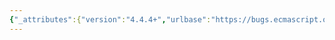 ```yaml
---
{"_attributes":{"version":"4.4.4+","urlbase":"https://bugs.ecmascript.org/","maintainer":"dherman@mozilla.com"},"bug":{"bug_id":733,"creation_ts":"2012-10-05 17:44:00 -0700","short_desc":"15.1.2.3: \"string\" -> \"inputString\"?","delta_ts":"2013-08-23 08:22:05 -0700","product":"Draft for 6th Edition","component":"editorial issue","version":"Rev 10: September 27, 2012 Draft","rep_platform":"All","op_sys":"All","bug_status":"RESOLVED","resolution":"FIXED","priority":"Normal","bug_severity":"normal","everconfirmed":true,"reporter":{"uid":"jmdyck","name":"Michael Dyck"},"assigned_to":{"uid":"allen","name":"Allen Wirfs-Brock"},"long_desc":[{"commentid":1863,"comment_count":0,"who":{"uid":"jmdyck","name":"Michael Dyck"},"bug_when":"2012-10-05 17:44:59 -0700","thetext":"In 15.1.2.3 \"parseFloat (string)\",\nsteps 1 and 2 say:\n     1. Let inputString be ToString(string).\n     2. ReturnIfAbrupt(string).\n\nIn step 2, I suspect \"string\" should be \"inputString\"."},{"commentid":2010,"comment_count":1,"who":{"uid":"allen","name":"Allen Wirfs-Brock"},"bug_when":"2012-10-24 12:20:19 -0700","thetext":"Corrected in rev 11 editor's draft"},{"commentid":2095,"comment_count":2,"who":{"uid":"allen","name":"Allen Wirfs-Brock"},"bug_when":"2012-10-26 15:34:05 -0700","thetext":"in October 26, 2012 release draft"},{"commentid":2224,"comment_count":3,"who":{"uid":"jmdyck","name":"Michael Dyck"},"bug_when":"2012-10-26 22:29:53 -0700","thetext":"Nope, rev 11 has no change to that section."},{"commentid":4680,"comment_count":4,"who":{"uid":"allen","name":"Allen Wirfs-Brock"},"bug_when":"2013-08-01 13:08:40 -0700","thetext":"fixed in rev17 editor's draft"},{"commentid":5032,"comment_count":5,"who":{"uid":"allen","name":"Allen Wirfs-Brock"},"bug_when":"2013-08-23 08:22:05 -0700","thetext":"fixed in rev17, August 23, 2013 draft"}]}}
---
```

